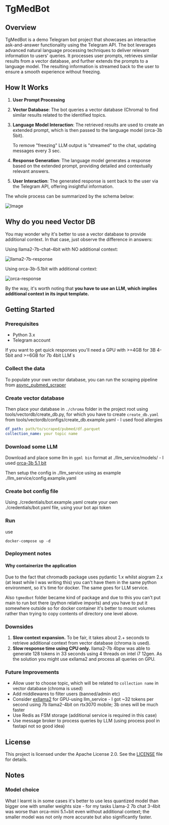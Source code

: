 # TgMedBot

## Overview
TgMedBot is a demo Telegram bot project that showcases an interactive ask-and-answer functionality using the Telegram API.
The bot leverages advanced natural language processing techniques to deliver relevant information to users' queries.
It processes user prompts, retrieves similar results from a vector database, and further extends the prompts 
to a language model. The resulting information is streamed back to the user to ensure a smooth experience without freezing.

## How It Works
1. **User Prompt Processing**
2. **Vector Database**: The bot queries a vector database (Chroma) to find similar results related to the identified topics.
3. **Language Model Interaction**: The retrieved results are used to create an extended prompt, which is then passed to the language model (orca-3b 5bit).  
   
   To remove "freezing" LLM output is "streamed" to the chat, updating messages every 3 sec.
4. **Response Generation**: The language model generates a response based on the extended prompt, providing detailed and contextually relevant answers.
5. **User Interaction**: The generated response is sent back to the user via the Telegram API, offering insightful information.

The whole process can be summarized by the schema below:

![Image](assets/llm_pipeline_v2.png)

## Why do you need Vector DB
You may wonder why it's better to use a vector database to provide additional context. 
In that case, just observe the difference in answers:

Using llama2-7b-chat-4bit with NO additional context:

![llama2-7b-response](assets/llama7b-2-chat-no-context.png)

Using orca-3b-5.1bit with additional context:

![orca-response](assets/orca-3b-5.1bit-with-context.png)

By the way, it's worth noting that **you have to use an LLM, which implies additional context in its input template.**

## Getting Started

### Prerequisites
- Python 3.x
- Telegram account

If you want to get quick responses you'll need a GPU 
with >=4GB for 3B 4-5bit and >=6GB for 7b 4bit LLM`s

### Collect the data
To populate your own vector database, you can run the scraping pipeline from 
[async_pubmed_scraper](https://github.com/FourierMourier/async_pubmed_scraper)

### Create vector database
Then place your database in `./chroma` folder in the project root using tools/vectordb/create_db.py, for which
you have to create `create_db.yaml` from tools/vectordb/configs/create_db.example.yaml - I used food allergies
```yaml
df_path: path/to/scraped/pubmed/df.parquet
collection_name: your topic name
```

### Download some LLM
Download and place some llm in `ggml bin` format at ./llm_service/models/ - I used [orca-3b 5.1 bit](https://huggingface.co/TheBloke/orca_mini_3B-GGML/tree/main)

Then setup the config in ./llm_service using as example ./llm_service/config.example.yaml

### Create bot config file
Using ./credentials/bot.example.yaml create your own ./credentials/bot.yaml file, using your bot api token

### Run

use 
```shell
docker-compose up -d
```

### Deployment notes

#### Why containerize the application

Due to the fact that chromadb package uses pydantic 1.x whilst aiogram 2.x (at least while I was writing this) you can't have 
them in the same python environment, so it's time for docker. The same goes for LLM service.

Also `tgmedbot` folder became kind of package and due to this 
you can't put main to run bot there (python relative imports)
and you have to put it somewhere outside so for docker container it's better to mount volumes
rather than trying to copy contents of directory one level above.

### Downsides
1. **Slow context expansion.** To be fair, it takes about 2.+ seconds to retrieve additional context from vector database (chroma is used).
2. **Slow response time using CPU only.** llama2-7b 4bpw was able to generate 128 tokens in 33 seconds using 4 threads on intel i7 12gen.
   As the solution you might use exllama2 and process all queries on GPU. 

### Future Improvements
* Allow user to choose topic, which will be related to `collection name` in vector database (chroma is used)
* Add middlewares to filter users (banned/admin etc)
* Consider [exllama2](https://github.com/turboderp/exllamav2) for GPU-using llm_service - 
  I got ~32 tokens per second using 7b llama2-4bit on rtx3070 mobile; 3b ones will be much faster
* Use Redis as FSM storage (additional service is required in this case)
* Use message broker to process queries by LLM (using process pool in fastapi not so good idea)

## License
<!--This project is licensed under the [MIT License](LICENSE). -->
This project is licensed under the Apache License 2.0. See the [LICENSE](LICENSE) file for details.


## Notes
### Model choice 
What I learnt is in some cases it's better to use less quantized model than bigger one with smaller weights size - 
for my tasks Llama-2 7b chat 3-4bit was worse than orca-mini 5.1+bit even without additional context; 
the smaller model was not only more accurate but also significantly faster.
